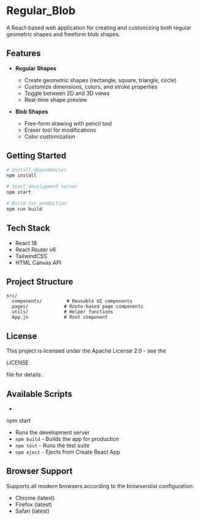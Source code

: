 # Regular_Blob
A React-based web application for creating and customizing both regular geometric shapes and freeform blob shapes.

## Features

- **Regular Shapes**
  - Create geometric shapes (rectangle, square, triangle, circle)
  - Customize dimensions, colors, and stroke properties
  - Toggle between 2D and 3D views
  - Real-time shape preview

- **Blob Shapes**
  - Free-form drawing with pencil tool
  - Eraser tool for modifications
  - Color customization

## Getting Started

```sh
# Install dependencies
npm install

# Start development server
npm start

# Build for production
npm run build
```

## Tech Stack

- React 18
- React Router v6
- TailwindCSS
- HTML Canvas API

## Project Structure

```
src/
  components/         # Reusable UI components
  pages/             # Route-based page components
  utils/             # Helper functions
  App.js             # Root component
```

## License

This project is licensed under the Apache License 2.0 - see the 

LICENSE

 file for details.

## Available Scripts

- 

npm start

 - Runs the development server
- `npm build` - Builds the app for production
- `npm test` - Runs the test suite
- `npm eject` - Ejects from Create React App

## Browser Support

Supports all modern browsers according to the browserslist configuration:
- Chrome (latest)
- Firefox (latest)
- Safari (latest)
